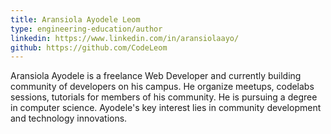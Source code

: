 ```yaml
---
title: Aransiola Ayodele Leom
type: engineering-education/author
linkedin: https://www.linkedin.com/in/aransiolaayo/
github: https://github.com/CodeLeom
---
```

Aransiola Ayodele is a freelance Web Developer and currently building community of developers on his campus. He organize meetups, codelabs sessions, tutorials for members of his community. He is pursuing a degree in computer science. Ayodele's key interest lies in community development and technology innovations.

